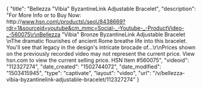 {
    "title": "Bellezza \"Vibia\" ByzantineLink Adjustable Bracelet",
    "description": "For More Info or to Buy Now: http:\/\/www.hsn.com\/products\/seo\/8438669?rdr=1&sourceid=youtube&cm_mmc=Social-_-Youtube-_-ProductVideo-_-560075\r\nBellezza \"Vibia\" Bronze ByzantineLink Adjustable Bracelet  \nThe dramatic flourishes of ancient Rome breathe life into this bracelet. You'll see that legacy in the design's intricate brocade of...\r\nPrices shown on the previously recorded video may not represent the current price.  View hsn.com to view the current selling price. HSN Item #560075",
    "videoid": "112327274",
    "date_created": "1502744072",
    "date_modified": "1503415945",
    "type": "captivate",
    "layout": "video",
    "url": "\/v\/bellezza-vibia-byzantinelink-adjustable-bracelet\/112327274"
}